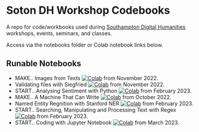 # Soton DH Workshop Codebooks

A repo for code/workbooks used during [Southampton Digital Humanities](http://digitalhumanities.soton.ac.uk/) workshops, events, seminars, and classes.

Access via the notebooks folder or Colab notebook links below.

## Runable Notebooks

* MAKE.. Images from Texts [![Colab](https://colab.research.google.com/assets/colab-badge.svg)](https://colab.research.google.com/drive/1B0xk7E2lvHLK6nLez77jWwVAvYMyR8wM?usp=sharing) from November 2022.
* Validating files with Siegfried [![Colab](https://colab.research.google.com/assets/colab-badge.svg)](https://colab.research.google.com/drive/1C_kQ4u0OfJiCnXFZDopZhDqCfzkNNQyy?usp=sharing) from November 2022.
* START.. Analysing Sentiment with Python [![Colab](https://colab.research.google.com/assets/colab-badge.svg)](https://colab.research.google.com/drive/1KpZlN8enwCssROGEMMuLglYnWL-62cv1?usp=sharing) from February 2023.
* MAKE.. A Machine That Can Write [![Colab](https://colab.research.google.com/assets/colab-badge.svg)](https://colab.research.google.com/drive/1bsP7etbUTSa7Zw8R-EM4JfRQDJP438hj?usp=sharing) from October 2022.
* Named Entity Regnition with Stanford NER [![Colab](https://colab.research.google.com/assets/colab-badge.svg)](https://colab.research.google.com/drive/1DUIo5efldJsLMZaqFjC1srOTrynkVlv_?usp=sharing) from February 2023.
* START.. Searching, Manipulating and Processing Text with Regex [![Colab](https://colab.research.google.com/assets/colab-badge.svg)](https://colab.research.google.com/drive/11oz3-6Q9lv2f-NPXECftVi-YNngMee0T?usp=sharing) from February 2023. 
* START.. Coding with Jupyter Notebook [![Colab](https://colab.research.google.com/assets/colab-badge.svg)](https://colab.research.google.com/drive/1OoZ_drt4L8tgoeLAZoD2UaeKuYL2RhoJ?usp=sharing) from March 2023.

